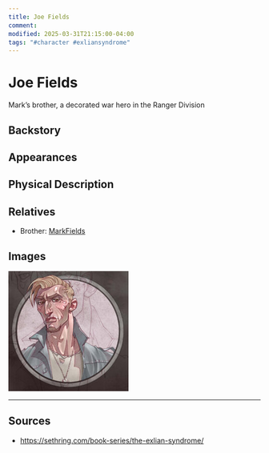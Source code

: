 ```yaml
---
title: Joe Fields
comment: 
modified: 2025-03-31T21:15:00-04:00
tags: "#character #exliansyndrome"
---
```

# Joe Fields

Mark’s brother, a decorated war hero in the Ranger Division

## Backstory

## Appearances

## Physical Description

## Relatives

- Brother: [MarkFields](MarkFields.md)

## Images

![](../../Attachments/Joe_1.png)

---
## Sources
- https://sethring.com/book-series/the-exlian-syndrome/